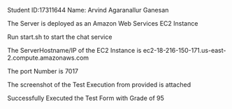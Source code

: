 Student ID:17311644  Name: Arvind Agaranallur Ganesan

The Server is deployed as an Amazon Web Services EC2 Instance

Run start.sh to start the chat service

The ServerHostname/IP of the EC2 Instance is ec2-18-216-150-171.us-east-2.compute.amazonaws.com

The port Number is 7017

The screenshot of the Test Execution from provided is attached

Successfully Executed the Test Form with Grade of 95
